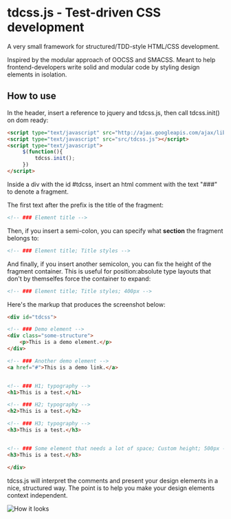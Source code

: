 tdcss.js - Test-driven CSS development
================

A very small framework for structured/TDD-style HTML/CSS development.

Inspired by the modular approach of OOCSS and SMACSS.
Meant to help frontend-developers write solid and modular code by styling design elements in isolation.

How to use
---

In the header, insert a reference to jquery and tdcss.js, then call tdcss.init() on dom ready:
```html
<script type="text/javascript" src="http://ajax.googleapis.com/ajax/libs/jquery/1.7.2/jquery.min.js"></script>
<script type="text/javascript" src="src/tdcss.js"></script>
<script type="text/javascript">
     $(function(){
         tdcss.init();
     })
</script>
```

Inside a div with the id #tdcss, insert an html comment with the text "###" to denote a fragment.

The first text after the prefix is the title of the fragment:
```html
<!-- ### Element title -->
```

Then, if you insert a semi-colon, you can specify what **section** the fragment belongs to:
```html
<!-- ### Element title; Title styles -->
```

And finally, if you insert another semicolon, you can fix the height of the fragment container.
This is useful for position:absolute type layouts that don't by themselfes force the container to expand:
```html
<!-- ### Element title; Title styles; 400px -->
```

Here's the markup that produces the screenshot below:
```html
<div id="tdcss">

<!-- ### Demo element -->
<div class="some-structure">
    <p>This is a demo element.</p>
</div>

<!-- ### Another demo element -->
<a href="#">This is a demo link.</a>


<!-- ### H1; typography -->
<h1>This is a test.</h1>

<!-- ### H2; typography -->
<h2>This is a test.</h2>

<!-- ### H3; typography -->
<h3>This is a test.</h3>


<!-- ### Some element that needs a lot of space; Custom height; 500px -->
<h3>This is a test.</h3>

</div>
```



tdcss.js will interpret the comments and present your design elements in a nice, structured way.
The point is to help you make your design elements context independent.

![How it looks](https://github.com/jakobloekke/tdcss.js/raw/master/demo/preview.png)